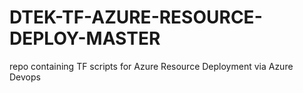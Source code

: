 # DTEK-TF-AZURE-RESOURCE-DEPLOY-MASTER
repo containing TF scripts for Azure Resource Deployment via Azure Devops
